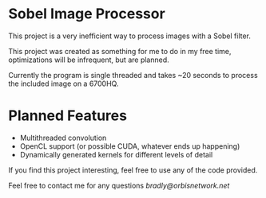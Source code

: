 # Sobel Image Processor

This project is a very inefficient way to process images with a Sobel filter.

This project was created as something for me to do in my free time, 
optimizations will be infrequent, but are planned.

Currently the program is single threaded and takes ~20 seconds to process the included image on a 6700HQ.

# Planned Features
* Multithreaded convolution
* OpenCL support (or possible CUDA, whatever ends up happening)
* Dynamically generated kernels for different levels of detail

If you find this project interesting, feel free to use any of the code provided.

Feel free to contact me for any questions _bradly@orbisnetwork.net_

